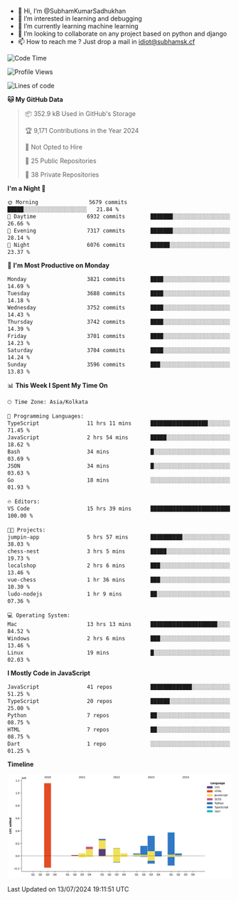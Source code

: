 - 👋 Hi, I’m @SubhamKumarSadhukhan
- 👀 I’m interested in learning and debugging
- 🌱 I’m currently learning machine learning
- 💞️ I’m looking to collaborate on any project based on python and django
- 📫 How to reach me ?
      Just drop a mail in idiot@subhamsk.cf

<!---
SubhamKumarSadhukhan/SubhamKumarSadhukhan is a ✨ special ✨ repository because its `README.md` (this file) appears on your GitHub profile.
You can click the Preview link to take a look at your changes.
--->


<!--START_SECTION:waka-->
![Code Time](http://img.shields.io/badge/Code%20Time-2%2C301%20hrs%2035%20mins-blue)

![Profile Views](http://img.shields.io/badge/Profile%20Views-1-blue)

![Lines of code](https://img.shields.io/badge/From%20Hello%20World%20I%27ve%20Written-2.8%20million%20lines%20of%20code-blue)

**🐱 My GitHub Data** 

> 📦 352.9 kB Used in GitHub's Storage 
 > 
> 🏆 9,171 Contributions in the Year 2024
 > 
> 🚫 Not Opted to Hire
 > 
> 📜 25 Public Repositories 
 > 
> 🔑 38 Private Repositories 
 > 
**I'm a Night 🦉** 

```text
🌞 Morning                5679 commits        █████░░░░░░░░░░░░░░░░░░░░   21.84 % 
🌆 Daytime                6932 commits        ███████░░░░░░░░░░░░░░░░░░   26.66 % 
🌃 Evening                7317 commits        ███████░░░░░░░░░░░░░░░░░░   28.14 % 
🌙 Night                  6076 commits        ██████░░░░░░░░░░░░░░░░░░░   23.37 % 
```
📅 **I'm Most Productive on Monday** 

```text
Monday                   3821 commits        ████░░░░░░░░░░░░░░░░░░░░░   14.69 % 
Tuesday                  3688 commits        ████░░░░░░░░░░░░░░░░░░░░░   14.18 % 
Wednesday                3752 commits        ████░░░░░░░░░░░░░░░░░░░░░   14.43 % 
Thursday                 3742 commits        ████░░░░░░░░░░░░░░░░░░░░░   14.39 % 
Friday                   3701 commits        ████░░░░░░░░░░░░░░░░░░░░░   14.23 % 
Saturday                 3704 commits        ████░░░░░░░░░░░░░░░░░░░░░   14.24 % 
Sunday                   3596 commits        ███░░░░░░░░░░░░░░░░░░░░░░   13.83 % 
```


📊 **This Week I Spent My Time On** 

```text
🕑︎ Time Zone: Asia/Kolkata

💬 Programming Languages: 
TypeScript               11 hrs 11 mins      ██████████████████░░░░░░░   71.45 % 
JavaScript               2 hrs 54 mins       █████░░░░░░░░░░░░░░░░░░░░   18.62 % 
Bash                     34 mins             █░░░░░░░░░░░░░░░░░░░░░░░░   03.69 % 
JSON                     34 mins             █░░░░░░░░░░░░░░░░░░░░░░░░   03.63 % 
Go                       18 mins             ░░░░░░░░░░░░░░░░░░░░░░░░░   01.93 % 

🔥 Editors: 
VS Code                  15 hrs 39 mins      █████████████████████████   100.00 % 

🐱‍💻 Projects: 
jumpin-app               5 hrs 57 mins       ██████████░░░░░░░░░░░░░░░   38.03 % 
chess-nest               3 hrs 5 mins        █████░░░░░░░░░░░░░░░░░░░░   19.73 % 
localshop                2 hrs 6 mins        ███░░░░░░░░░░░░░░░░░░░░░░   13.46 % 
vue-chess                1 hr 36 mins        ███░░░░░░░░░░░░░░░░░░░░░░   10.30 % 
ludo-nodejs              1 hr 9 mins         ██░░░░░░░░░░░░░░░░░░░░░░░   07.36 % 

💻 Operating System: 
Mac                      13 hrs 13 mins      █████████████████████░░░░   84.52 % 
Windows                  2 hrs 6 mins        ███░░░░░░░░░░░░░░░░░░░░░░   13.46 % 
Linux                    19 mins             █░░░░░░░░░░░░░░░░░░░░░░░░   02.03 % 
```

**I Mostly Code in JavaScript** 

```text
JavaScript               41 repos            █████████████░░░░░░░░░░░░   51.25 % 
TypeScript               20 repos            ██████░░░░░░░░░░░░░░░░░░░   25.00 % 
Python                   7 repos             ██░░░░░░░░░░░░░░░░░░░░░░░   08.75 % 
HTML                     7 repos             ██░░░░░░░░░░░░░░░░░░░░░░░   08.75 % 
Dart                     1 repo              ░░░░░░░░░░░░░░░░░░░░░░░░░   01.25 % 
```



**Timeline**

![Lines of Code chart](https://raw.githubusercontent.com/SubhamKumarSadhukhan/SubhamKumarSadhukhan/main/assets/bar_graph.png)


 Last Updated on 13/07/2024 19:11:51 UTC
<!--END_SECTION:waka-->
